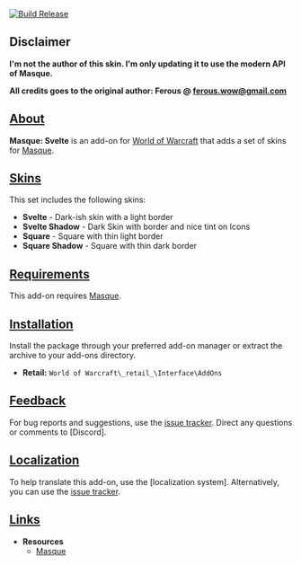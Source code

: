 <a name="Top"></a>
[![Build Release](https://github.com/Skullcan/Masque_Svelte/actions/workflows/build-release.yml/badge.svg?branch=main)](https://github.com/Skullcan/Masque_Svelte/actions/workflows/build-release.yml)

## Disclaimer

**I'm not the author of this skin. I'm only updating it to use the modern API of Masque.**

**All credits goes to the original author: Ferous @ ferous.wow@gmail.com**

## [About][Top]

**Masque: Svelte** is an add-on for [World of Warcraft](https://worldofwarcraft.com "World of Warcraft") that adds a set of skins for [Masque].

## [Skins][Top]

This set includes the following skins:

- **Svelte** - Dark-ish skin with a light border
- **Svelte Shadow** - Dark Skin with border and nice tint on Icons
- **Square** - Square with thin light border
- **Square Shadow** - Square with thin dark border

## [Requirements][Top]

This add-on requires [Masque].

## [Installation][Top]

Install the package through your preferred add-on manager or extract the archive to your add-ons directory.

- **Retail:** `World of Warcraft\_retail_\Interface\AddOns`

## [Feedback][Top]

For bug reports and suggestions, use the [issue tracker]. Direct any questions or comments to [Discord].

## [Localization][Top]

To help translate this add-on, use the [localization system]. Alternatively, you can use the [issue tracker].

## [Links][Top]

- **Resources**
  - [Masque][Masque]

[//]: # "Links"
[Top]: #Top "Top of the Page"
[Masque]: https://github.com/SFX-WoW/Masque "Download Masque"
[Issue Tracker]: https://github.com/Skullcan/Masque_Svelte/issues "Report an Issue"
[GitHub]: https://github.com/Skullcan/Masque_Svelte "View on GitHub"
[//]: # "Images"
